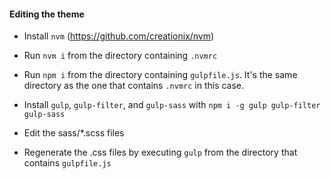 #### Editing the theme

* Install `nvm` (https://github.com/creationix/nvm)

* Run `nvm i` from the directory containing `.nvmrc`

* Run `npm i` from the directory containing `gulpfile.js`. It's the same directory as the one that contains `.nvmrc` in this case.

* Install `gulp`, `gulp-filter`, and `gulp-sass` with `npm i -g gulp gulp-filter gulp-sass`

* Edit the sass/*.scss files

* Regenerate the .css files by executing `gulp` from the directory that contains `gulpfile.js`
